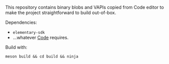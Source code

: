 This repository contains binary blobs and VAPIs copied from Code editor to make the project straightforward to build out-of-box.  

Dependencies:
   - `elementary-sdk`
   - ...whatever [Code](https://github.com/elementary/code) requires.

Build with:
```
meson build && cd build && ninja
```

